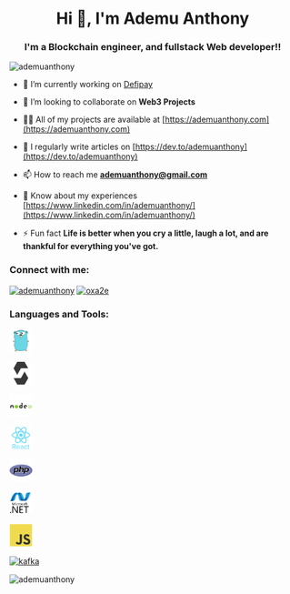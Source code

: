 <h1 align="center">Hi 👋, I'm Ademu Anthony</h1>
<h3 align="center">I'm a Blockchain engineer, and fullstack Web developer!!</h3>

<p align="left"> <img src="https://komarev.com/ghpvc/?username=ademuanthony&label=Profile%20views&color=0e75b6&style=flat" alt="ademuanthony" /> </p>

- 🔭 I’m currently working on [Defipay](https://www.defipay.tech/)

- 👯 I’m looking to collaborate on **Web3 Projects**

- 👨‍💻 All of my projects are available at [https://ademuanthony.com](https://ademuanthony.com)

- 📝 I regularly write articles on [https://dev.to/ademuanthony](https://dev.to/ademuanthony)

- 📫 How to reach me **ademuanthony@gmail.com**

- 📄 Know about my experiences [https://www.linkedin.com/in/ademuanthony/](https://www.linkedin.com/in/ademuanthony/)

- ⚡ Fun fact **Life is better when you cry a little, laugh a lot, and are thankful for everything you've got.**

<h3 align="left">Connect with me:</h3>
<p align="left">
<a href="https://dev.to/ademuanthony" target="blank">
<img align="center" src="https://raw.githubusercontent.com/rahuldkjain/github-profile-readme-generator/master/src/images/icons/Social/devto.svg" alt="ademuanthony" height="30" width="40" /></a>
<a href="https://twitter.com/oxa2e" target="blank"><img align="center" src="https://raw.githubusercontent.com/rahuldkjain/github-profile-readme-generator/master/src/images/icons/Social/twitter.svg" alt="oxa2e" height="30" width="40" /></a>
</p>

<h3 align="left">Languages and Tools:</h3>
<p align="left"> 

<a href="https://golang.org" target="_blank" rel="noreferrer"> <img src="https://raw.githubusercontent.com/devicons/devicon/master/icons/go/go-original.svg" alt="go" width="40" height="40"/> </a> 

<a href="https://soliditylang.org/" target="_blank" rel="noreferrer"> 
<img src="https://raw.githubusercontent.com/devicons/devicon/master/icons/solidity/solidity-plain.svg" alt="solidity" width="40" height="40"/> </a> 

<a href="https://nodejs.org" target="_blank" rel="noreferrer"> <img src="https://raw.githubusercontent.com/devicons/devicon/master/icons/nodejs/nodejs-original-wordmark.svg" alt="nodejs" width="40" height="40"/> </a> 

<a href="https://reactjs.org/" target="_blank" rel="noreferrer"> <img src="https://raw.githubusercontent.com/devicons/devicon/master/icons/react/react-original-wordmark.svg" alt="react" width="40" height="40"/> </a> 

<a href="https://www.php.net" target="_blank" rel="noreferrer"> <img src="https://raw.githubusercontent.com/devicons/devicon/master/icons/php/php-original.svg" alt="php" width="40" height="40"/> </a> 

<a href="https://dotnet.microsoft.com/" target="_blank" rel="noreferrer"> <img src="https://raw.githubusercontent.com/devicons/devicon/master/icons/dot-net/dot-net-original-wordmark.svg" alt="dotnet" width="40" height="40"/> </a> 


<a href="https://developer.mozilla.org/en-US/docs/Web/JavaScript" target="_blank" rel="noreferrer"> <img src="https://raw.githubusercontent.com/devicons/devicon/master/icons/javascript/javascript-original.svg" alt="javascript" width="40" height="40"/> </a> 

<a href="https://kafka.apache.org/" target="_blank" rel="noreferrer"> <img src="https://www.vectorlogo.zone/logos/apache_kafka/apache_kafka-icon.svg" alt="kafka" width="40" height="40"/> </a> 

</p>

<p><img align="center" src="https://github-readme-stats.vercel.app/api/top-langs?username=ademuanthony&show_icons=true&locale=en&layout=compact" alt="ademuanthony" /></p>
